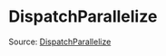 # DispatchParallelize

Source: [DispatchParallelize](../csrc/scheduler/tools/abstract_tensor.h#L321)
